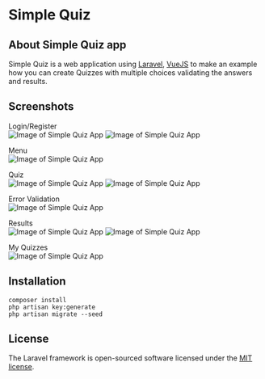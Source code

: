 # Simple Quiz

## About Simple Quiz app
Simple Quiz is a web application using [Laravel](https://laravel.com), [VueJS](https://vuejs.org) to make an example how you can create Quizzes with multiple choices validating the answers and results. 

## Screenshots
Login/Register  
![Image of Simple Quiz App](https://aldorg.com/simplequiz1.png#1)
![Image of Simple Quiz App](https://aldorg.com/simplequiz2.png#1) 

Menu  
![Image of Simple Quiz App](https://aldorg.com/simplequiz9.png#1)

Quiz  
![Image of Simple Quiz App](https://aldorg.com/simplequiz3.png#1)
![Image of Simple Quiz App](https://aldorg.com/simplequiz4.png#1)

Error Validation  
![Image of Simple Quiz App](https://aldorg.com/simplequiz5.png#1)

Results  
![Image of Simple Quiz App](https://aldorg.com/simplequiz6.png#1)
![Image of Simple Quiz App](https://aldorg.com/simplequiz7.png#1)

My Quizzes  
![Image of Simple Quiz App](https://aldorg.com/simplequiz8.png#1)

## Installation
```
composer install
php artisan key:generate
php artisan migrate --seed
```

## License

The Laravel framework is open-sourced software licensed under the [MIT license](https://opensource.org/licenses/MIT).
